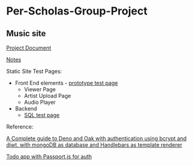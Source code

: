 # Per-Scholas-Group-Project
## Music site

[Project Document](https://docs.google.com/document/d/1rAvCJZcoZOgxZeJPP3N_mV4eyEweHqmz8sC5lLPQks0/edit)

[Notes](https://ds604.neocities.org/DenoMongoWebTokens_notes_02212024.html)

Static Site Test Pages:
  * Front End elements - [prototype test page](https://ds604.neocities.org/CoolestWebsiteOnTheInternet_02022024)
    * Viewer Page
    * Artist Upload Page
    * Audio Player
  * Backend
    * [SQL test page](https://ds604.github.io/Per-Scholas-Group-Project/staticFiles/sqlTest.html)

Reference:

[A Complete guide to Deno and Oak with authentication using bcrypt and djwt, with mongoDB as database and Handlebars as template renderer](https://medium.com/nybles/a-complete-guide-to-deno-and-oak-with-authentication-using-bcrypt-and-djwt-with-mongodb-as-cbe4b604de9f)

[Todo app with Passport.js for auth](https://www.passportjs.org/tutorials/password/)
